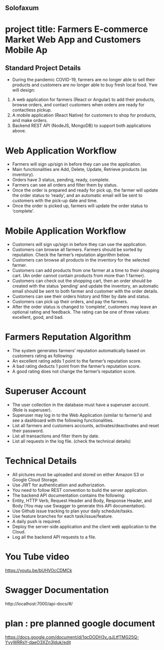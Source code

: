 ## Solofaxum# project title: Farmers E-commerce Market Web App and Customers Mobile Ap## Standard Project Details- During the pandemic COVID-19, farmers are no longer able to sell their products andcustomers are no longer able to buy fresh local food.Ywe will design:1. A web application for farmers (React or Angular) to add their products,browse orders, and contact customers when orders are ready forcontactless pickup.2. A mobile application (React Native) for customers to shop for products,and make orders.3. Backend REST API (NodeJS, MongoDB) to support both applicationsabove.# Web Application Workflow- Farmers will sign up/sign in before they can use the application.- Main functionalities are Add, Delete, Update, Retrieve products (as inventory).- Orders have 3 status, pending, ready, complete.- Farmers can see all orders and filter them by status.- Once the order is prepared and ready for pick up, the farmer will update the order status to ‘ready’, and an automatic email will be sent to customers with the pick-up date and time.- Once the order is picked up, farmers will update the order status to ‘complete’.# Mobile Application Workflow- Customers will sign up/sign in before they can use the application.- Customers can browse all farmers. Farmers should be sorted by reputation. Check the farmer’s reputation algorithm below.- Customers can browse all products in the inventory for the selected farmer.- Customers can add products from one farmer at a time to their shopping cart. (An order cannot contain products from more than 1 farmer).- Customers can check out the shopping cart, then an order should be created with the status ‘pending’ and update the inventory, an automatic email should be sent to both farmer and customer with theorder details.- Customers can see their orders history and filter by date and status.- Customers can pick up their orders, and pay the farmers.- After the order status is changed to ‘complete’, customers may leave anoptional rating and feedback. The rating can be one of three values: excellent, good, and bad.# Farmers Reputation Algorithm- The system generates farmers’ reputation automatically based on customers rating asfollowing:- An excellent rating adds 1 point to the farmer’s reputation score.- A bad rating deducts 1 point from the farmer’s reputation score.- A good rating does not change the farmer’s reputation score.# Superuser Account- The user collection in the database must have a superuser account. (Role is superuser).- Superuser may log in to the Web Application (similar to farmer’s) and see a dashboardwith the following functionalities.- List all farmers and customers accounts, activates/deactivates and reset theirpassword.- List all transactions and filter them by date.- List all requests in the log file. (check the technical details)# Technical Details - All pictures must be uploaded and stored on either Amazon S3 or Google CloudStorage.- Use JWT for authentication and authorization.- You need to follow REST convention to build the server application.- The backend API documentation contains the following:- Entity, HTTP Verb, Request Header and Body, Response Header,and Body (You may use Swagger to generate this APIdocumentation).- Use Github issue tracking to plan your daily schedule/tasks.- Use feature branches for each task/issue/feature.- A daily push is required.- Deploy the server-side application and the client web application to the Cloud.- Log all the backend API requests to a file.# You Tube videohttps://youtu.be/bUHVOcCDMCk # Swagger Documentationhttp://localhost:7000/api-docs/#/# plan : pre planned google documenthttps://docs.google.com/document/d/1qcDODH3v_gJLtfTMG25Q-YvyWRRsY-daeO3XZn3lduk/edit 
